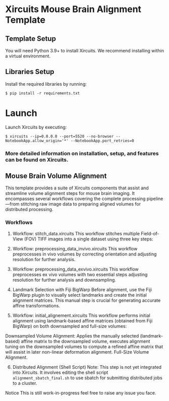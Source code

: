 # Xircuits Mouse Brain Alignment Template
## Template Setup
You will need Python 3.9+ to install Xircuits. We recommend installing within a virtual environment.

## Libraries Setup
Install the required libraries by running:
```
$ pip install -r requirements.txt
```

# Launch
Launch Xircuits by executing:
```
$ xircuits --ip=0.0.0.0 --port=5520 --no-browser --NotebookApp.allow_origin='*' --NotebookApp.port_retries=0
```

### More detailed information on installation, setup, and features can be found on Xircuits.

## Mouse Brain Volume Alignment
This template provides a suite of Xircuits components that assist and streamline volume alignment steps for mouse brain imaging. It encompasses several workflows covering the complete processing pipeline—from stitching raw image data to preparing aligned volumes for distributed processing.

### Workflows
1. Workflow: stitch_data.xircuits
This workflow stitches multiple Field-of-View (FOV) TIFF images into a single dataset using three key steps:


2. Workflow: preprocessing_data_invivo.xircuits
This workflow preprocesses in vivo volumes by correcting orientation and adjusting resolution for further analysis.


3. Workflow: preprocessing_data_exvivo.xircuits
This workflow preprocesses ex vivo volumes with two essential steps adjusting resolution for further analysis and downsampling.

4. Landmark Selection with Fiji BigWarp
Before alignment, use the Fiji BigWarp plugin to visually select landmarks and create the initial alignment matrices. This manual step is crucial for generating accurate affine transformations.

5. Workflow: initial_alignement.xircuits
This workflow performs initial alignment using landmark-based affine matrices (obtained from Fiji BigWarp) on both downsampled and full-size volumes:

Downsampled Volume Alignment:
Applies the manually selected (landmark-based) affine matrix to the downsampled volume, executes alignment tuning on the downsampled volumes to compute a refined affine matrix that will assist in later non-linear deformation alignment.
Full-Size Volume Alignment.

6. Distributed Alignment (Shell Script)
Note: This step is not yet integrated into Xircuits. It involves editing the shell script `alignment_sbatch_final.sh` to use sbatch for submitting distributed jobs to a cluster. 

Notice
This is still work-in-progress feel free to raise any issue you face. 
